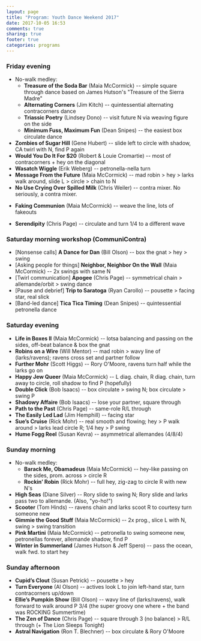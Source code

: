 ```yaml
---
layout: page
title: "Program: Youth Dance Weekend 2017"
date: 2017-10-05 16:53
comments: true
sharing: true
footer: true
categories: programs
---
```


### Friday evening

+ No-walk medley:
  + **Treasure of the Soda Bar** (Maia McCormick) -- simple square through dance based on James Hutson's "Treasure of the Sierra Madre"
  + **Alternating Corners** (Jim Kitch) -- quintessential alternating contracorners dance
  + **Triassic Poetry** (Lindsey Dono) -- visit future N via weaving figure on the side
  + **Minimum Fuss, Maximum Fun** (Dean Snipes) -- the easiest box circulate dance <!--more-->
+ **Zombies of Sugar Hill** (Gene Hubert) -- slide left to circle with shadow, CA twirl with N, find P again
+ **Would You Do It For $20** (Robert & Louie Cromartie) -- most of contracorners + hey on the diagonal
+ **Wasatch Wiggle** (Erik Weberg) -- petronella-nella turn
+ **Message From the Future** (Maia McCormick) -- mad robin > hey > larks walk around, slide L > circle > chain to N
+ **No Use Crying Over Spilled Milk** (Chris Weiler) -- contra mixer. No seriously, a contra mixer.
* **Faking Communion** (Maia McCormick) -- weave the line, lots of fakeouts
+ **Serendipity** (Chris Page) -- circulate and turn 1/4 to a different wave

### Saturday morning workshop (CommuniContra)
+ [Nonsense calls] **A Dance for Dan** (Bill Olson) -- box the gnat > hey > swing
+ [Asking people for things] **Neighbor, Neighbor On the Wall** (Maia McCormick) -- 2x swings with same N
+ [Twirl communication] **Apogee** (Chris Page) -- symmetrical chain > allemande/orbit > swing dance
+ [Pause and debrief] **Trip to Saratoga** (Ryan Carollo) -- pousette > facing star, real slick
+ [Band-led dance] **Tica Tica Timing** (Dean Snipes) -- quintessential petronella dance

### Saturday evening
+ **Life in Boxes II** (Maia McCormick) -- lotsa balancing and passing on the sides, off-beat balance & box the gnat
+ **Robins on a Wire** (Will Mentor) -- mad robin > wavy line of (larks/ravens); ravens cross set and partner follow
+ **Further Mohr** (Scott Higgs) -- Rory O'Moore, ravens turn half while the larks go on
+ **Happy Jew Queer** (Maia McCormick) -- L diag. chain, R diag. chain, turn away to circle, roll shadow to find P (hopefully)
+ **Double Click** (Bob Isaacs) -- box circulate > swing N; box circulate > swing P
+ **Shadowy Affaire** (Bob Isaacs) -- lose your partner, square through
+ **Path to the Past** (Chris Page) -- same-role R/L through
+ **The Easily Led Lad** (Jim Hemphill) -- facing star
+ **Sue’s Cruise** (Rick Mohr) -- real smooth and flowing; hey > P walk around > larks lead circle R; 1/4 hey > P swing
+ **Hume Fogg Reel** (Susan Kevra) -- asymmetrical allemandes (4/8/4)

### Sunday morning
+ No-walk medley:
  + **Barack Me, Obamadeus** (Maia McCormick) -- hey-like passing on the sides, prom. across > circle R
  + **Rockin’ Robin** (Rick Mohr) -- full hey, zig-zag to circle R with new N's
+ **High Seas** (Diane Silver) -- Rory slide to swing N; Rory slide and larks pass two to allemande. (Also, "yo-ho!")
+ **Scooter** (Tom Hinds) -- ravens chain and larks scoot R to courtesy turn someone new
+ **Gimmie the Good Stuff** (Maia McCormick) -- 2x prog., slice L with N, swing > swing transition
+ **Pink Martini** (Maia McCormick) -- petronella to swing someone new, petronellas forever, allemande shadow, find P
+ **Winter in Summerland** (James Hutson & Jeff Spero) -- pass the ocean, walk fwd. to start hey

### Sunday afternoon
+ **Cupid’s Clout** (Susan Petrick) -- pousette > hey
+ **Turn Everyone** (Al Olson) -- actives look L to join left-hand star, turn contracorners up/down
+ **Ellie’s Pumpkin Show** (Bill Olson) -- wavy line of (larks/ravens), walk forward to walk around P 3/4 (the super groovy one where + the band was ROCKING Summertime)
+ **The Zen of Dance** (Chris Page) -- square through 3 (no balance) > R/L through (+ The Lion Sleeps Tonight)
+ **Astral Navigation** (Ron T. Blechner) -- box circulate & Rory O'Moore

